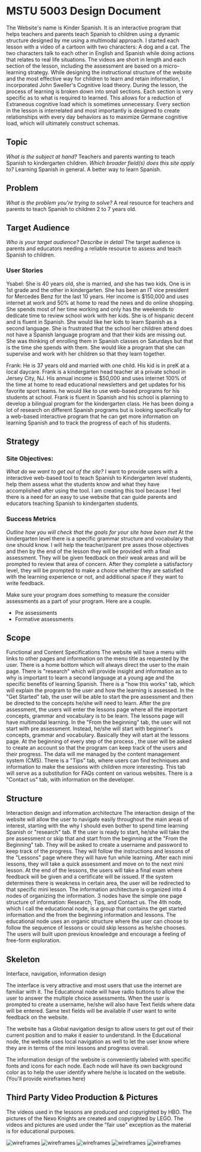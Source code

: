 # MSTU 5003 Design Document

The Website's name is Kinder Spanish. It is an interactive program that helps teachers and parents teach
Spanish to children using a dynamic structure designed by me using a multimodal approach. I started each lesson with a video of a cartoon with two characters: A dog and a cat. The two characters talk to each other in English and Spanish while doing actions that relates to real life situations. The videos are short in length and each section of the lesson, including the assessment are based on a micro-learning strategy. While designing the instructional structure of the website and the most effective way for children to learn and retain information, I incorporated John Sweller's Cognitive load theory. During the lesson, the process of learning is broken down into small sections. Each section is very specific as to what is required to learned. This allows for a reduction of Extraneous cognitive load which is sometimes unnecessary. Every section in the lesson is interrelated and most importantly is designed to create relationships with every day behaviors as to maximize Germane cognitive load, which will ultimately construct schemas.

## Topic
*What is the subject at hand?*
Teachers and parents wanting to teach Spanish to kindergarten children.
*Which broader field(s) does this site apply to?*
Learning Spanish in general. A better way to learn Spanish.

## Problem
*What is the problem you're trying to solve?*
A real resource for teachers and parents to teach Spanish to children 2 to 7 years old.
## Target Audience
*Who is your target audience? Describe in detail*
The target audience is parents and educators needing a reliable resource to assess and teach Spanish to children.

### User Stories

Ysabel:
She is 40 years old, she is married, and she has two kids. One is in 1st grade and the other in kindergarten. She has been an IT vice president for Mercedes Benz for the last 10 years. Her income is $150,000 and uses internet at work and 50% at home to read the news and do online shopping. She spends most of her time working and only has the weekends to dedicate time to review school work with her kids. She is of hispanic decent and is fluent in Spanish. She would like her kids to learn Spanish as a second language. She is frustrated that the school her children attend does not have a Spanish language program and that their kids are missing out. She was thinking of enrolling them in Spanish classes on Saturdays but that is the time she spends with them. She would like a program that she can supervise and work with her children so that they learn together.

Frank:
He is 37 years old and married with one child. His kid is in preK at a local daycare. Frank is a kindergarten head teacher at a private school in Jersey City, NJ. His annual income is $50,000 and uses internet 100% of the time at home to read educational newsletters and get updates for his favorite sport teams. he would like to use web-based programs for his students at school. Frank is fluent in Spanish and his school is planning to develop a bilingual program for the kindergarten class. He has been doing a lot of research on different Spanish programs but is looking specifically for a web-based interactive program that he can get more information on learning Spanish and to track the progress of each of his students.


## Strategy

### Site Objectives:
*What do we want to get out of the site?*
I want to provide users with a interactive web-based tool to teach Spanish to Kindergarten level students, help them assess what the students know and what they have accomplished after using the tool. I am creating this tool because I feel there is a need for an easy to use website that can guide parents and educators teaching Spanish to kindergarten students.

### Success Metrics
*Outline how you will check that the goals for your site have been met*
At the kindergarten level there is a specific grammar structure and vocabulary that one should know. I will help the teacher/parent pre asses those objectives and then by the end of the lesson they will be provided with a final assessment. They will be given feedback on their weak areas and will be prompted to review that area of concern. After they complete a satisfactory level, they will be prompted to make a choice whether they are satisfied with the learning experience or not, and additional space if they want to write feedback.

Make sure your program does something to measure the consider assessments as a part of your program. Here are a couple.

* Pre assessments
* Formative assessments


## Scope
Functional and Content Specifications
The website will have a menu with links to other pages and information on the menu title as requested by the user. There is a home bottom which will always direct the user to the main page. There is "research" which will provide insight and information as to why is important to learn a second language at a young age and the specific benefits of learning Spanish. There is a "how this works" tab, which will explain the program to the user and how the learning is assessed. In the "Get Started" tab, the user will be able to start the pre assessment and then be directed to the concepts he/she will need to learn. After the pre assessment, the users will enter the lessons page where all the important concepts, grammar and vocabulary is to be learn. The lessons page will have multimodal learning. In the "From the beginning" tab, the user will not start with pre assessment. Instead, he/she will start with beginner's concepts, grammar and vocabulary. Basically they will start at the lessons page. At the beginning of every step of the process , the user will be asked to create an account so that the program can keep track of the users and their progress. The data will me managed by the content management system (CMS). There is a "Tips" tab, where users can find techniques and information to make the sessions with children more interesting. This tab will serve as a substitution for FAQs content on various websites. There is a "Contact us" tab, with information on the developer.  

## Structure
Interaction design and information architecture
The interaction design of the website will allow the user to navigate easily throughout the main areas of interest, starting with the why I should even bother to spend time learning Spanish or "research" tab. If the user is ready to start, he/she will take the pre assessment or skip that and start from the beginning at the "From the Beginning" tab. They will be asked to create a username and password to keep track of the progress. They will follow the instructions and lessons of the "Lessons" page where they will have fun while learning. After each mini lessons, they will take a quick assessment and move on to the next mini lesson. At the end of the lessons, the users will take a final exam where feedback will be given and a certificate will be issued. If the system determines there is weakness in certain area, the user will be redirected to that specific mini lesson.
The information architecture is organized into 4 nodes of organizing the information. 3 nodes have the simple one page structure of information: Research, Tips, and Contact us. The 4th node, which I call the educational node, is a group that contains the get started information and the from the beginning information and lessons. The educational node uses an organic structure where the user can choose to follow the sequence of lessons or could skip lessons as he/she chooses. The users will built upon previous knowledge and encourage a feeling of free-form exploration.

## Skeleton
Interface, navigation, information design

The interface is very attractive and most users that use the internet are familiar with it. The Educational node will have radio buttons to allow the user to answer the multiple choice assessments. When the user is prompted to create a username, he/she will also have Text fields where data will be entered. Same text fields will be available if user want to write feedback on the website.

The website has a Global navigation design to allow users to get out of their current position and to make it easier to understand. In the Educational node, the website uses local navigation as well to let the user know where they are in terms of the mini lessons and progress overall.

The information design of the website is conveniently labeled with specific fonts and icons for each node. Each node will have its own background color as to help the user identify where he/she is located on the website.
(You'll provide wireframes here)

## Third Party Video Production & Pictures
The videos used in the lessons are produced and copyrighted by HBO. The pictures of the Nexo Knights are created and copyrighted by LEGO. The videos and pictures are used under the "fair use" exception as the material is for educational purposes. 

![wireframes](/wireframes/Slide1.png)
![wireframes](/wireframes/Slide2.png)
![wireframes](/wireframes/Slide3.png)
![wireframes](/wireframes/Slide4.png)
![wireframes](/wireframes/Slide5.png)
